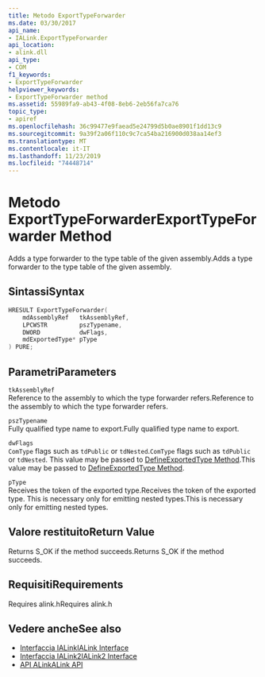 ```yaml
---
title: Metodo ExportTypeForwarder
ms.date: 03/30/2017
api_name:
- IALink.ExportTypeForwarder
api_location:
- alink.dll
api_type:
- COM
f1_keywords:
- ExportTypeForwarder
helpviewer_keywords:
- ExportTypeForwarder method
ms.assetid: 55989fa9-ab43-4f08-8eb6-2eb56fa7ca76
topic_type:
- apiref
ms.openlocfilehash: 36c99477e9faead5e24799d5b0ae8901f1dd13c9
ms.sourcegitcommit: 9a39f2a06f110c9c7ca54ba216900d038aa14ef3
ms.translationtype: MT
ms.contentlocale: it-IT
ms.lasthandoff: 11/23/2019
ms.locfileid: "74448714"
---
```

# <a name="exporttypeforwarder-method"></a><span data-ttu-id="88703-102">Metodo ExportTypeForwarder</span><span class="sxs-lookup"><span data-stu-id="88703-102">ExportTypeForwarder Method</span></span>
<span data-ttu-id="88703-103">Adds a type forwarder to the type table of the given assembly.</span><span class="sxs-lookup"><span data-stu-id="88703-103">Adds a type forwarder to the type table of the given assembly.</span></span>  
  
## <a name="syntax"></a><span data-ttu-id="88703-104">Sintassi</span><span class="sxs-lookup"><span data-stu-id="88703-104">Syntax</span></span>  
  
```cpp  
HRESULT ExportTypeForwarder(  
    mdAssemblyRef   tkAssemblyRef,  
    LPCWSTR         pszTypename,  
    DWORD           dwFlags,  
    mdExportedType* pType  
) PURE;  
```  
  
## <a name="parameters"></a><span data-ttu-id="88703-105">Parametri</span><span class="sxs-lookup"><span data-stu-id="88703-105">Parameters</span></span>  
 `tkAssemblyRef`  
 <span data-ttu-id="88703-106">Reference to the assembly to which the type forwarder refers.</span><span class="sxs-lookup"><span data-stu-id="88703-106">Reference to the assembly to which the type forwarder refers.</span></span>  
  
 `pszTypename`  
 <span data-ttu-id="88703-107">Fully qualified type name to export.</span><span class="sxs-lookup"><span data-stu-id="88703-107">Fully qualified type name to export.</span></span>  
  
 `dwFlags`  
 <span data-ttu-id="88703-108">`ComType` flags such as `tdPublic` or `tdNested`.</span><span class="sxs-lookup"><span data-stu-id="88703-108">`ComType` flags such as `tdPublic` or `tdNested`.</span></span> <span data-ttu-id="88703-109">This value may be passed to [DefineExportedType Method](../metadata/imetadataassemblyemit-defineexportedtype-method.md).</span><span class="sxs-lookup"><span data-stu-id="88703-109">This value may be passed to [DefineExportedType Method](../metadata/imetadataassemblyemit-defineexportedtype-method.md).</span></span>  
  
 `pType`  
 <span data-ttu-id="88703-110">Receives the token of the exported type.</span><span class="sxs-lookup"><span data-stu-id="88703-110">Receives the token of the exported type.</span></span> <span data-ttu-id="88703-111">This is necessary only for emitting nested types.</span><span class="sxs-lookup"><span data-stu-id="88703-111">This is necessary only for emitting nested types.</span></span>  
  
## <a name="return-value"></a><span data-ttu-id="88703-112">Valore restituito</span><span class="sxs-lookup"><span data-stu-id="88703-112">Return Value</span></span>  
 <span data-ttu-id="88703-113">Returns S_OK if the method succeeds.</span><span class="sxs-lookup"><span data-stu-id="88703-113">Returns S_OK if the method succeeds.</span></span>  
  
## <a name="requirements"></a><span data-ttu-id="88703-114">Requisiti</span><span class="sxs-lookup"><span data-stu-id="88703-114">Requirements</span></span>  
 <span data-ttu-id="88703-115">Requires alink.h</span><span class="sxs-lookup"><span data-stu-id="88703-115">Requires alink.h</span></span>  
  
## <a name="see-also"></a><span data-ttu-id="88703-116">Vedere anche</span><span class="sxs-lookup"><span data-stu-id="88703-116">See also</span></span>

- [<span data-ttu-id="88703-117">Interfaccia IALink</span><span class="sxs-lookup"><span data-stu-id="88703-117">IALink Interface</span></span>](ialink-interface.md)
- [<span data-ttu-id="88703-118">Interfaccia IALink2</span><span class="sxs-lookup"><span data-stu-id="88703-118">IALink2 Interface</span></span>](ialink2-interface.md)
- [<span data-ttu-id="88703-119">API ALink</span><span class="sxs-lookup"><span data-stu-id="88703-119">ALink API</span></span>](index.md)
